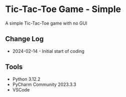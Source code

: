# Tic-Tac-Toe Game - Simple
A simple Tic-Tac-Toe game with no GUI
## Change Log
* 2024-02-14 - Initial start of coding
## Tools
* Python 3.12.2
* PyCharm Community 2023.3.3
* VSCode 